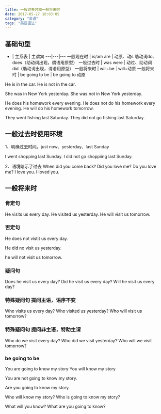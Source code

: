 ```yaml
---
title: 一般过去时和一般将来时
date: 2017-05-27 10:03:05
category: "英语"
tags: "英语语法"
---
```

## 基础句型

- | 主系表 | 主谓宾
---|---|---
一般现在时 | is/am are | 动原、动s 助动词do、does（助动词出现，谓语用原型）
一般过去时 | was were | 动过、助动词did（助动词出现，谓语用原型）
一般将来时 | will+be |  will+动原
一般将来时 | be going to be  |  be going to 动原

He is in the car.
He is not in the car.

She was in New York yesterday.
She was not in New York yesterday.

He does his homework every evening.
He does not do his homework every evening.
He will do his homework tomorrow.

They went fishing last Saturday.
They did not go fishing last Saturday.

## 一般过去时使用环境
1、明确过去时间。just now、yesterday、last Sunday

I went shopping last Sunday.
I did not go shoppiing last Sunday.

2、语境暗示了过去
When did you come back?
Did you love me?
Do you love me?
I love you.
I loved you.

## 一般将来时
### 肯定句
He visits us every day.
He visited us yesterday.
He will visit us tomorrow.

### 否定句
He does not vistit us every day.

He did no visit us yesterday.

he will not visit us tomorrow.

### 疑问句
Does he visit us every day?
Did he visit us every day?
Will he visit us every day?

### 特殊疑问句 提问主语，语序不变
Who visits us every day?
Who visited us yesterday?
Who will visit us tomorrow?

### 特殊疑问句  提问非主语，特助主谓
Who do we visit every day?
Who did we visit yesterday?
Who will we visit tomorrow?

### be going to be

You are going to know my story
You will know my story

You are not going to know my story.

Are you going to know my story.

Who will know my story?
Who is going to know my story?

What will you know?
What are you going to know?
